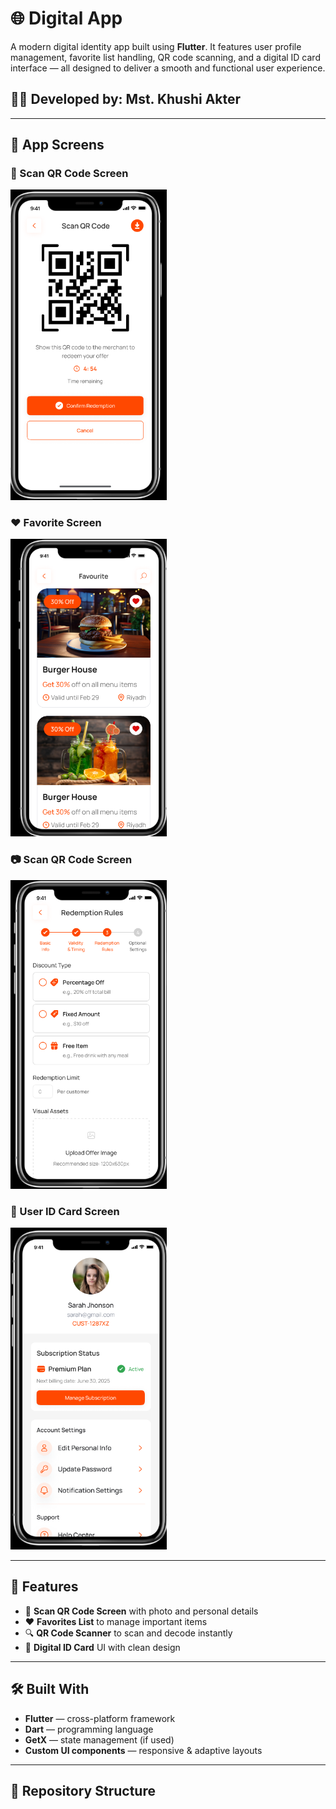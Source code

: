 # 🌐 Digital App

A modern digital identity app built using **Flutter**. It features user profile management, favorite list handling, QR code scanning, and a digital ID card interface — all designed to deliver a smooth and functional user experience.

## 👩‍💻 Developed by: Mst. Khushi Akter

---

## 📱 App Screens

### 🧑 Scan QR Code Screen  
<img src="https://github.com/khushiakter10/digital_app/blob/main/Screenshots/Screenshot%202025-07-28%20153623.png" width="250"/>

### ❤️ Favorite Screen  
<img src="https://github.com/khushiakter10/digital_app/blob/main/Screenshots/Screenshot%202025-07-28%20153716.png" width="250"/>

### 📷 Scan QR Code Screen  
<img src="https://github.com/khushiakter10/digital_app/blob/main/Screenshots/Screenshot%202025-07-28%20153806.png" width="250"/>

### 🪪 User ID Card Screen  
<img src="https://github.com/khushiakter10/digital_app/blob/main/Screenshots/Screenshot%202025-07-28%20153855.png" width="250"/>

---

## 🚀 Features

- 📇 **Scan QR Code Screen** with photo and personal details  
- ❤️ **Favorites List** to manage important items  
- 🔍 **QR Code Scanner** to scan and decode instantly  
- 🪪 **Digital ID Card** UI with clean design

---

## 🛠 Built With

- **Flutter** — cross-platform framework  
- **Dart** — programming language  
- **GetX** — state management (if used)  
- **Custom UI components** — responsive & adaptive layouts

---

## 📂 Repository Structure

